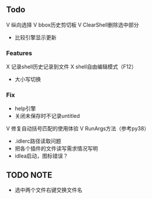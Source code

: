 ## Todo
V 纵向选择
V bbox历史剪切板
V ClearShell删除选中部分
- 比较引擎显示更新

### Features
X 记录shell历史记录到文件
X shell自由编辑模式（F12）
- 大小写切换

### Fix
- help引擎
- 关闭未保存时不记录untitled

V 修复自动括号匹配的使用体验
V RunArgs方法（参考py38）
- .idlerc路径读取问题
- 把各个插件的文件读写需求情况写明
- idlea启动，图标错误？

## TODO NOTE
- 选中两个文件右键交换文件名
